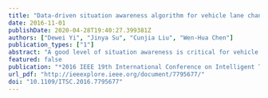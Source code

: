 ```yaml
---
title: "Data-driven situation awareness algorithm for vehicle lane change"
date: 2016-11-01
publishDate: 2020-04-28T19:40:27.399381Z
authors: ["Dewei Yi", "Jinya Su", "Cunjia Liu", "Wen-Hua Chen"]
publication_types: ["1"]
abstract: "A good level of situation awareness is critical for vehicle lane change decision making. In this paper, a DataDriven Situation Awareness (DDSA) algorithm is proposed for vehicle environment perception and projection using machine learning algorithms in conjunction with the concept of multiple models. Firstly, unsupervised learning (i.e., Fuzzy C-Mean Clustering (FCM)) is drawn to categorize the drivers’ states into different clusters using three key features (i.e., velocity, relative velocity and distance) extracted from Intelligent Driver Model (IDM). Statistical analysis is conducted on each cluster to derive the acceleration distribution, resulting in different driving models. Secondly, supervised learning classiﬁcation technique (i.e., Fuzzy k-NN) is applied to obtain the model/cluster of a given driving scenario. Using the derived model with the associated acceleration distribution, Kalman ﬁlter/prediction is applied to obtain vehicle states and their projection. The publicly available NGSIM dataset is used to validate the proposed DDSA algorithm. Experimental results show that the proposed DDSA algorithm obtains better ﬁltering and projection accuracy in comparison with the Kalman ﬁlter without clustering."
featured: false
publication: "*2016 IEEE 19th International Conference on Intelligent Transportation Systems (ITSC)*"
url_pdf: "http://ieeexplore.ieee.org/document/7795677/"
doi: "10.1109/ITSC.2016.7795677"
---
```


